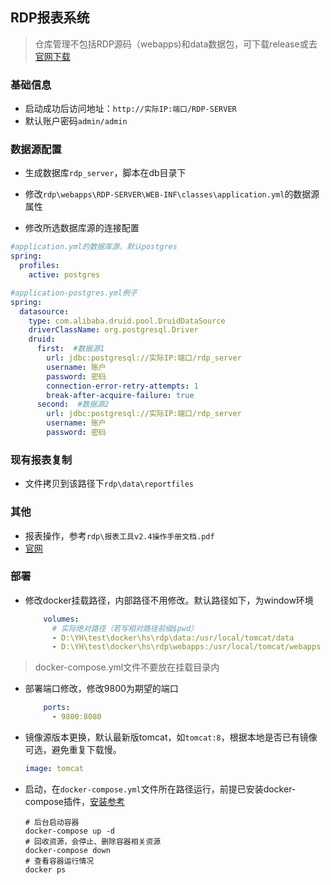 ## RDP报表系统
>  仓库管理不包括RDP源码（webapps)和data数据包，可下载release或去[官网下载](http://product.mftcc.cn/rdp/download.html)

### 基础信息

- 启动成功后访问地址：`http://实际IP:端口/RDP-SERVER`
- 默认账户密码`admin/admin`
### 数据源配置

- 生成数据库`rdp_server`，脚本在db目录下

- 修改`rdp\webapps\RDP-SERVER\WEB-INF\classes\application.yml`的数据源属性
- 修改所选数据库源的连接配置
```yaml
#application.yml的数据库源，默认postgres
spring:
  profiles:
    active: postgres
```
```yaml
#application-postgres.yml例子
spring:
  datasource:
    type: com.alibaba.druid.pool.DruidDataSource
    driverClassName: org.postgresql.Driver
    druid:
      first:  #数据源1
        url: jdbc:postgresql://实际IP:端口/rdp_server
        username: 账户
        password: 密码
        connection-error-retry-attempts: 1
        break-after-acquire-failure: true
      second:  #数据源2
        url: jdbc:postgresql://实际IP:端口/rdp_server
        username: 账户
        password: 密码
```
### 现有报表复制
- 文件拷贝到该路径下`rdp\data\reportfiles`
### 其他
- 报表操作，参考`rdp\报表工具v2.4操作手册文档.pdf`
- [官网](http://product.mftcc.cn/rdp/index.html)

### 部署

- 修改docker挂载路径，内部路径不用修改。默认路径如下，为window环境

    ```yml
        volumes:
          # 实际绝对路径（若写相对路径前缀$pwd）
          - D:\YH\test\docker\hs\rdp\data:/usr/local/tomcat/data
          - D:\YH\test\docker\hs\rdp\webapps:/usr/local/tomcat/webapps
    ```
> docker-compose.yml文件不要放在挂载目录内

- 部署端口修改，修改9800为期望的端口

    ```yaml
        ports:
          - 9800:8080
    ```


- 镜像源版本更换，默认最新版tomcat，如`tomcat:8`，根据本地是否已有镜像可选，避免重复下载慢。

    ```yml
    image: tomcat
    ```

- 启动，在`docker-compose.yml`文件所在路径运行，前提已安装docker-compose插件，[安装参考](https://www.jianshu.com/p/1fd03bf4998d)

    ```shell
    # 后台启动容器
    docker-compose up -d
    # 回收资源，会停止、删除容器相关资源
    docker-compose down
    # 查看容器运行情况
    docker ps
    ```

